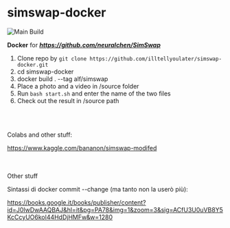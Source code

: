 # simswap-docker

![Main Build](https://github.com/nlemeshko/SimSWAP-docker/actions/workflows/build.yml/badge.svg)

**Docker** for ***https://github.com/neuralchen/SimSwap***

1. Clone repo by ```git clone https://github.com/illtellyoulater/simswap-docker.git```
2. cd simswap-docker
3. docker build . --tag alf/simswap
4. Place a photo and a video in /source folder
5. Run ```bash start.sh``` and enter the name of the two files
6. Check out the result in /source path

<br><br>

Colabs and other stuff:

https://www.kaggle.com/bananon/simswap-modifed

<br><br>
Other stuff

Sintassi di docker commit --change (ma tanto non la userò più):

https://books.google.it/books/publisher/content?id=J0IwDwAAQBAJ&hl=it&pg=PA78&img=1&zoom=3&sig=ACfU3U0uVB8Y5KcCcyUO6kol44HdDjHMFw&w=1280
